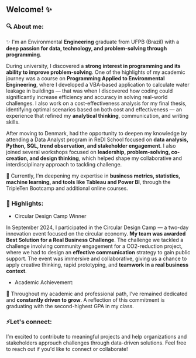 ## Welcome! ✨

### 🔍 About me:
✨ I'm an Environmental **Engineering** graduate from UFPB (Brazil) with a **deep passion for data, technology, and problem-solving through programming**. 

During university, I discovered a **strong interest in programming and its ability to improve problem-solving**. One of the highlights of my academic journey was a course on **Programming Applied to Environmental Engineering**, where I developed a VBA-based application to calculate water leakage in buildings — that was when I discovered how coding could significantly increase efficiency and accuracy in solving real-world challenges. I also work on a cost-effectiveness analysis for my final thesis, identifying optimal scenarios based on both cost and effectiveness — an experience that refined my **analytical thinking**, communication, and writing skills.

After moving to Denmark,  had the opportunity to deepen my knowledge by attending a Data Analyst program in ReDI School focused on **data analysis, Python, SQL, trend observation, and stakeholder engagement**. I also joined several workshops focused on **leadership, problem-solving, co-creation, and design thinking**, which helped shape my collaborative and interdisciplinary approach to tackling challenge. 

📒 Currently, I’m deepening my expertise in **business metrics, statistics, machine learning, and tools like Tableau and Power BI**, through the TripleTen Bootcamp and additional online courses.

 

### 🏅 **Highlights**: 
- Circular Design Camp Winner
  
In September 2024, I participated in the Circular Design Camp — a two-day innovation event focused on the circular economy. **My team was awarded Best Solution for a Real Business Challenge**. The challenge we tackled a challenge involving community engagement for a CO2-reduction project, where we had to design an **effective communication** strategy to gain public support. The event was immersive and collaborative, giving us a chance to apply creative thinking, rapid prototyping, and **teamwork in a real business context**.

- Academic Achievement:
  
🥇 Throughout my academic and professional path, I’ve remained dedicated and **constantly driven to grow**. A reflection of this commitment is graduating with the second-highest GPA in my class. 

 

### ⚡Let's connect:
 I’m excited to contribute to meaningful projects and help organizations and stakeholders approuch challenges through data-driven solutions. Feel free to reach out if you'd like to connect or collaborate!
